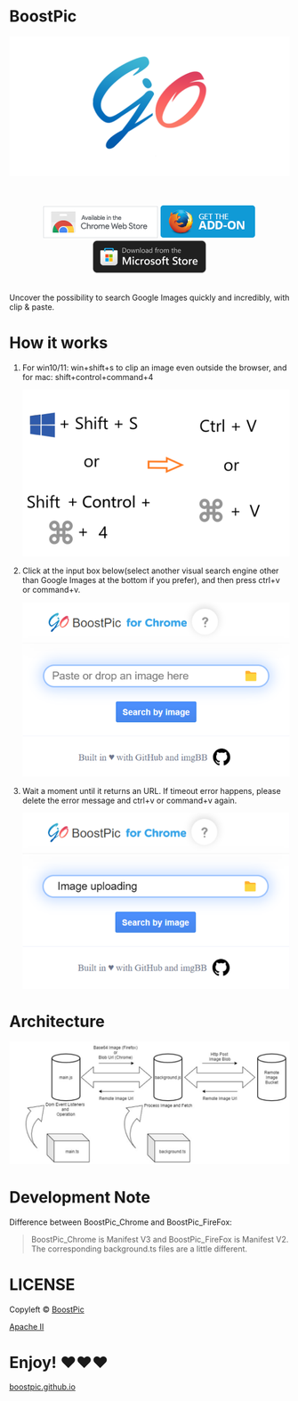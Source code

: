 # BoostPic

![BoostPic-landscape-1280.png](backup/SLKfIsvX9ikBWry.png)

<p align="center">
  <br/><br/>
  <a href="https://chrome.google.com/webstore/detail/boostpic/pmpogggmiaehmjempogkkklfckignfgl" target="_blank">
    <img src="backup/6h5OLE48wzolUFk.png" alt="Chrome Web Store"></a>
  <a href="https://addons.mozilla.org/addon/boostpic/" target="_blank">
    <img src="backup/4JM8Gkh92RCmFbu.png" alt="Firefox add-ons"></a>
  <a href="https://microsoftedge.microsoft.com/addons/detail/boostpic-search-google-/gbceodegcdpdjhppfmkekfnhaibaiail" target="_blank">
    <img src="backup/X9SWFjvkNafyu3Kq.png" alt="Opera add-ons">
</a>
  <br/><br/>
</p>

Uncover the possibility to search Google Images quickly and incredibly, with clip & paste.

# How it works

1.  For win10/11: win+shift+s to clip an image even outside the browser, and for mac: shift+control+command+4

    ![BoostPicKeyChain_final.png](backup/KMokcDyd1nWjBe9.png)

2.  Click at the input box below(select another visual search engine other than Google Images at the bottom if you prefer), and then press ctrl+v or command+v.

    ![Step1](backup/tmUM26hDsRX7Lf9.png)

3.  Wait a moment until it returns an URL. If timeout error happens, please delete the error message and ctrl+v or command+v again.

    ![step3](backup/6zhQKJNR3XskGB2.png)

# Architecture

![Architecture](backup/3FgBOJtfUK8ICTA.png)

# Development Note

Difference between BoostPic_Chrome and BoostPic_FireFox:

> BoostPic_Chrome is Manifest V3 and BoostPic_FireFox is Manifest V2. The corresponding background.ts files are a little different.

# LICENSE

Copyleft © [BoostPic](https://github.com/boostpic/boostpic)

[Apache II](./LICENSE)

# Enjoy! &#9829;&#9829;&#9829;

<link rel="shortcut icon" type="image/x-icon" href="./favicon.ico">

[boostpic.github.io](https://boostpic.github.io/BoostPic/)
